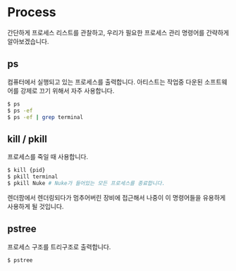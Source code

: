 # Process
간단하게 프로세스 리스트를 관찰하고, 우리가 필요한 프로세스 관리 명령어를 간략하게 알아보겠습니다.

## ps
컴퓨터에서 실행되고 있는 프로세스를 출력합니다.
아티스트는 작업중 다운된 소프트웨어를 강제로 끄기 위해서 자주 사용합니다.

```bash
$ ps
$ ps -ef
$ ps -ef | grep terminal
```

## kill / pkill
프로세스를 죽일 때 사용합니다.

```bash
$ kill {pid}
$ pkill terminal
$ pkill Nuke # Nuke가 들어있는 모든 프로세스를 종료합니다.
```

렌더팜에서 렌더링되다가 멈추어버린 장비에 접근해서 나중이 이 명령어들을 유용하게 사용하게 될 것입니다.

## pstree
프로세스 구조를 트리구조로 출력합니다.

```bash
$ pstree
```